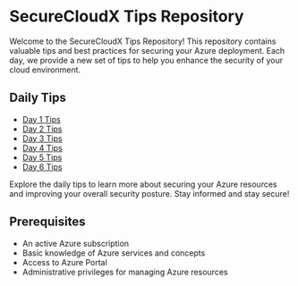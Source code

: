 # SecureCloudX Tips Repository

Welcome to the SecureCloudX Tips Repository! This repository contains valuable tips and best practices for securing your Azure deployment. Each day, we provide a new set of tips to help you enhance the security of your cloud environment.

## Daily Tips
- [Day 1 Tips](day1-tips.md)
- [Day 2 Tips](day2-tips.md)
- [Day 3 Tips](day3-tips.md)
- [Day 4 Tips](day4-tips.md)
- [Day 5 Tips](day5-tips.md)
- [Day 6 Tips](day6-tips.md)

Explore the daily tips to learn more about securing your Azure resources and improving your overall security posture. Stay informed and stay secure!

## Prerequisites
- An active Azure subscription
- Basic knowledge of Azure services and concepts
- Access to Azure Portal
- Administrative privileges for managing Azure resources
